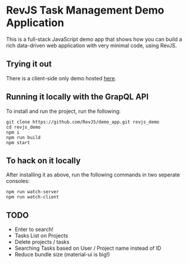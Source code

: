 # RevJS Task Management Demo Application

This is a full-stack JavaScript demo app that shows how you can build a rich
data-driven web application with very minimal code, using RevJS.

## Trying it out

There is a client-side only demo hosted [here](https://revjs.org/tasks_demo).

## Running it locally with the GrapQL API

To install and run the project, run the following:

```
git clone https://github.com/RevJS/demo_app.git revjs_demo
cd revjs_demo
npm i
npm run build
npm start
```

## To hack on it locally

After installing it as above, run the following commands in two seperate consoles:

```
npm run watch-server
npm run watch-client
```

## TODO

* Enter to search!
* Tasks List on Projects
* Delete projects / tasks
* Searching Tasks based on User / Project name instead of ID
* Reduce bundle size (material-ui is big!)
